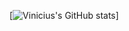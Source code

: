 [![Vinicius's GitHub stats](https://github-readme-stats.vercel.app/api?username=viniciusueharaweb)]

